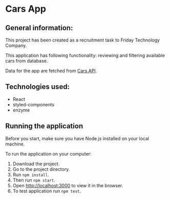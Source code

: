 # Cars App

## General information:

This project has been created as a recruitment task to Friday Technology Company.

This application has following functionality: reviewing and filtering available cars from database.

Data for the app are fetched from [Cars API](https://www.dropbox.com/s/i3bjhj90ccbtf1w/friday-code-challenge.zip?dl=0&file_subpath=%2Fapiserver).

## Technologies used:

- React 
- styled-components 
- enzyme

## Running the application
Before you start, make sure you have Node.js installed on your local machine.

To run the application on your computer:

1. Download the project.
2. Go to the project directory.
3. Run `npm install`.
4. Then run `npm start`.
5. Open [http://localhost:3000](http://localhost:3000) to view it in the browser.
6. To test application run `npm test`.
